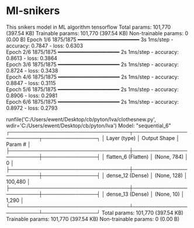 # Ml-snikers

This snikers model in ML algorithm tensorflow
Total params: 101,770 (397.54 KB)
 Trainable params: 101,770 (397.54 KB)
 Non-trainable params: 0 (0.00 B)
Epoch 1/6
1875/1875 ━━━━━━━━━━━━━━━━━━━━ 3s 1ms/step - accuracy: 0.7847 - loss: 0.6303     
Epoch 2/6
1875/1875 ━━━━━━━━━━━━━━━━━━━━ 2s 1ms/step - accuracy: 0.8613 - loss: 0.3864  
Epoch 3/6
1875/1875 ━━━━━━━━━━━━━━━━━━━━ 2s 1ms/step - accuracy: 0.8724 - loss: 0.3438  
Epoch 4/6
1875/1875 ━━━━━━━━━━━━━━━━━━━━ 2s 1ms/step - accuracy: 0.8847 - loss: 0.3115  
Epoch 5/6
1875/1875 ━━━━━━━━━━━━━━━━━━━━ 2s 1ms/step - accuracy: 0.8906 - loss: 0.2981  
Epoch 6/6
1875/1875 ━━━━━━━━━━━━━━━━━━━━ 2s 1ms/step - accuracy: 0.8972 - loss: 0.2793  

runfile('C:/Users/ewent/Desktop/cb/pyton/Iva/clothesnew.py', wdir='C:/Users/ewent/Desktop/cb/pyton/Iva')
Model: "sequential_6"
┌─────────────────────────────────┬────────────────────────┬───────────────┐
│ Layer (type)                    │ Output Shape           │       Param # │
├─────────────────────────────────┼────────────────────────┼───────────────┤
│ flatten_6 (Flatten)             │ (None, 784)            │             0 │
├─────────────────────────────────┼────────────────────────┼───────────────┤
│ dense_12 (Dense)                │ (None, 128)            │       100,480 │
├─────────────────────────────────┼────────────────────────┼───────────────┤
│ dense_13 (Dense)                │ (None, 10)             │         1,290 │
└─────────────────────────────────┴────────────────────────┴───────────────┘
 Total params: 101,770 (397.54 KB)
 Trainable params: 101,770 (397.54 KB)
 Non-trainable params: 0 (0.00 B)
